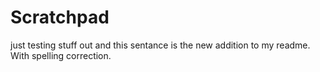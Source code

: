 # Scratchpad
just testing stuff out
and this sentance is the new addition to my readme. With spelling correction. 
